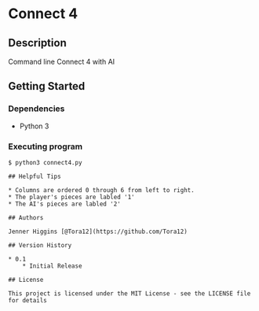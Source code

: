 # Connect 4

## Description

Command line Connect 4 with AI

## Getting Started

### Dependencies

* Python 3

### Executing program

```
$ python3 connect4.py

## Helpful Tips

* Columns are ordered 0 through 6 from left to right.
* The player's pieces are labled '1'
* The AI's pieces are labled '2'

## Authors

Jenner Higgins [@Tora12](https://github.com/Tora12)

## Version History

* 0.1
    * Initial Release

## License

This project is licensed under the MIT License - see the LICENSE file for details
